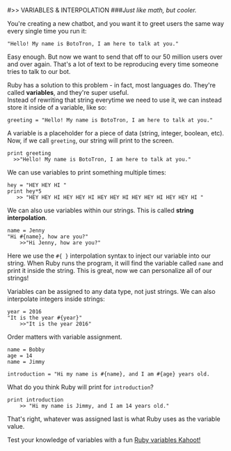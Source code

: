 #>> VARIABLES & INTERPOLATION
###*Just like math, but cooler.*


You're creating a new chatbot, and you want it to greet users the same way every single time you run it:

`"Hello! My name is BotoTron, I am here to talk at you."`

Easy enough. But now we want to send that off to our 50 million users over and over again. That's a lot of text to be reproducing every time someone tries to talk to our bot.		

Ruby has a solution to this problem - in fact, most languages do. They're called **variables**, and they're super useful.		
Instead of rewriting that string everytime we need to use it, we can instead store it inside of a variable, like so:

	greeting = "Hello! My name is BotoTron, I am here to talk at you."
	
A variable is a placeholder for a piece of data (string, integer, boolean, etc). Now, if we call `greeting`, our string will print to the screen.

	print greeting
	  >>"Hello! My name is BotoTron, I am here to talk at you."
	 
We can use variables to print something multiple times:

	hey = "HEY HEY HI "
	print hey*5
	   >> "HEY HEY HI HEY HEY HI HEY HEY HI HEY HEY HI HEY HEY HI "

We can also use variables within our strings. This is called **string interpolation**.

	name = Jenny
	"Hi #{name}, how are you?"
		>>"Hi Jenny, how are you?"

Here we use the `#{ }` interpolation syntax to inject our variable into our string. When Ruby runs the program, it will find the variable called `name` and print it inside the string. This is great, now we can personalize all of our strings!

Variables can be assigned to any data type, not just strings. We can also interpolate integers inside strings: 

	year = 2016
	"It is the year #{year}"
		>>"It is the year 2016"

Order matters with variable assignment.
	
	name = Bobby
	age = 14
	name = Jimmy
	
	introduction = "Hi my name is #{name}, and I am #{age} years old.

What do you think Ruby will print for `introduction`?

	print introduction
		>> "Hi my name is Jimmy, and I am 14 years old."

That's right, whatever was assigned last is what Ruby uses as the variable value. 

Test your knowledge of variables with a fun [Ruby variables Kahoot!](https://play.kahoot.it/#/k/654fb064-ff29-46b8-8f20-568c65d54d2d)
	



